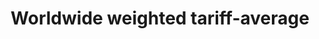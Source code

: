 ---
comments_and_limitations: Under review.
data_non_statistical: true
goal_meta_link: http://unstats.un.org/sdgs/files/metadata-compilation/Metadata-Goal-17.pdf
goal_meta_link_page: 20
graph: null
graph_status_notes: redline
graph_title: Worldwide weighted tariff-average
graph_type: null
graph_type_description: null
has_metadata: true
indicator: 17.10.1
indicator_definition: Worldwide weighted tariff-average is an indicator that provides
  the value of custom duties levied by every importing country from all their trading
  partners. The unit of measurement will be in % terms. All calculations are based
  on official data. However, in order to include all tariffs into the calculation,
  some rates which are not expressed in ad valorem form (e.g., specific duties) are
  converted in ad valorem equivalents (i.e. in per cent of the import value), The
  conversion is made at the tariff line level for each importer by using the unit
  value method. Import unit values are calculated from import values and quantities.
  Only a limited number of non-ad valorem tariff rates (i.e. technical duties) cannot
  be provided with ad valorem equivalents (AVE) and are excluded from the calculation.
  This methodology also allows for cross-country comparisons.
indicator_name: Worldwide weighted tariff-average
indicator_variable: null
layout: indicator
permalink: /17-10-1/
published: true
rationale_interpretation: The average level of customs tariff rates applied worldwide
  can be used as an indicator of the degree of success achieved by multilateral negotiations.
reporting_status: notstarted
sdg_goal: 17
source_notes: null
source_title: null
target: Promote a universal, rules-based, open, non-discriminatory and equitable multilateral
  trading system under the World Trade Organization, including through the conclusion
  of negotiations under its Doha Development Agenda.
target_id: '17.1'
title: Worldwide weighted tariff-average
un_custodial_agency: WTO, ITC, UNCTAD
un_designated_tier: '1'
variable_description: null
variable_notes: null
---